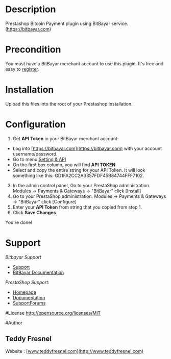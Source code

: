 # Description
Prestashop Bitcoin Payment plugin using BitBayar service. (https://bitbayar.com)

# Precondition
You must have a BitBayar merchant account to use this plugin. It's free and easy to [register](https://bitbayar.com/register).

# Installation
Upload this files into the root of your Prestashop installation.

# Configuration
1. Get **API Token** in your BitBayar merchant account:
  * Log into [https://bitbayar.com](https://bitbayar.com) with your account username/password.
  * Go to menu [Setting & API](https://bitbayar.com/setting)
  * On the first box column, you will find **API TOKEN**
  * Select and copy the entire string for your API Token. It will look something like this: GD1FA2CC2A3357FDF45B84744FFF7102.
3. In the admin control panel, Go to your PrestaShop administration. Modules -> Payments & Gateways -> "BitBayar" click [Install]
4. Go to your PrestaShop administration. Modules -> Payments & Gateways -> "BitBayar" click [Configure]
4. Enter your **API Token** from string that you copied from step 1.
5. Click **Save Changes**.

You're done!





# Support
*Bitbayar Support*
* [Support](https://bitbayar.com/support)
* [BitBayar Documentation](https://bitbayar.com/dev)

*PrestaShop Support:*
* [Homepage](http://www.prestashop.com/)
* [Documentation](http://doc.prestashop.com/)
* [SupportForums](http://www.prestashop.com/forums/)


#License
http://opensource.org/licenses/MIT

#Author
## Teddy Fresnel
Website : [www.teddyfresnel.com](http://www.teddyfresnel.com)

